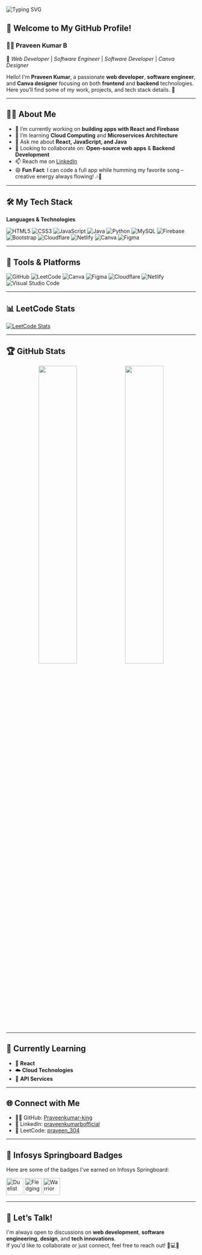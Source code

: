 <!-- Profile Header -->
<img src="https://readme-typing-svg.herokuapp.com?font=Fira+Code&size=24&pause=1000&color=F75C7E&center=false&vCenter=true&width=600&lines=👋+Hello!+I'm+Praveen+Kumar+B" alt="Typing SVG" />

## 👋 Welcome to My GitHub Profile!

### 🧑‍💼 Praveen Kumar B  
🎯 *Web Developer* | *Software Engineer* | *Software Developer* | *Canva Designer*

Hello! I'm **Praveen Kumar**, a passionate **web developer**, **software engineer**, and **Canva designer** focusing on both **frontend** and **backend** technologies.  
Here you’ll find some of my work, projects, and tech stack details. 🚀

---

## 🧑‍💻 About Me

- 🔭 I’m currently working on **building apps with React and Firebase**
- 🌱 I’m learning **Cloud Computing** and **Microservices Architecture**
- 💬 Ask me about **React, JavaScript, and Java**
- 🤝 Looking to collaborate on: **Open-source web apps** & **Backend Development**
- 📫 Reach me on [LinkedIn](https://www.linkedin.com/in/praveenkumarbofficial/)
- 😄 **Fun Fact**: I can code a full app while humming my favorite song – creative energy always flowing! 🎶🚀

---

## 🛠️ My Tech Stack

**Languages & Technologies**  

![HTML5](https://img.shields.io/badge/HTML5-E34F26?style=flat&logo=html5&logoColor=white)
![CSS3](https://img.shields.io/badge/CSS3-1572B6?style=flat&logo=css3&logoColor=white)
![JavaScript](https://img.shields.io/badge/JavaScript-F7DF1E?style=flat&logo=javascript&logoColor=black)
![Java](https://img.shields.io/badge/Java-007396?style=flat&logo=java&logoColor=white)
![Python](https://img.shields.io/badge/Python-3776AB?style=flat&logo=python&logoColor=white)
![MySQL](https://img.shields.io/badge/MySQL-4479A1?style=flat&logo=mysql&logoColor=white)
![Firebase](https://img.shields.io/badge/Firebase-FFCA28?style=flat&logo=firebase&logoColor=black)
![Bootstrap](https://img.shields.io/badge/Bootstrap-563D7C?style=flat&logo=bootstrap&logoColor=white)
![Cloudflare](https://img.shields.io/badge/Cloudflare-F38020?style=flat&logo=cloudflare&logoColor=white)
![Netlify](https://img.shields.io/badge/Netlify-00C7B7?style=flat&logo=netlify&logoColor=white)
![Canva](https://img.shields.io/badge/Canva-00C4CC?style=flat&logo=canva&logoColor=white)
![Figma](https://img.shields.io/badge/Figma-F24E1E?style=flat&logo=figma&logoColor=white)

---

## 🧰 Tools & Platforms

![GitHub](https://img.shields.io/badge/GitHub-181717?style=flat&logo=github)
![LeetCode](https://img.shields.io/badge/LeetCode-FFA116?style=flat&logo=leetcode&logoColor=black)
![Canva](https://img.shields.io/badge/Canva-00C4CC?style=flat&logo=canva)
![Figma](https://img.shields.io/badge/Figma-F24E1E?style=flat&logo=figma)
![Cloudflare](https://img.shields.io/badge/Cloudflare-F38020?style=flat&logo=cloudflare)
![Netlify](https://img.shields.io/badge/Netlify-00C7B7?style=flat&logo=netlify&logoColor=white)
![Visual Studio Code](https://img.shields.io/badge/VS%20Code-007ACC?style=flat&logo=visual-studio-code&logoColor=white)

---

## 📊 LeetCode Stats

[![LeetCode Stats](https://leetcard.jacoblin.cool/praveen_304?theme=dark)](https://leetcode.com/u/praveen_304/)

---

## 🏆 GitHub Stats

<p align="center">
  <img src="https://github-readme-stats.vercel.app/api?username=Praveenkumar-king&show_icons=true&theme=midnight-purple&count_private=true" width="45%"/>
  <img src="https://github-readme-stats.vercel.app/api/top-langs/?username=Praveenkumar-king&layout=compact&theme=midnight-purple" width="45%"/>
</p>

---

## 🧠 Currently Learning

- 📘 **React**
- ☁️ **Cloud Technologies**
- 🔌 **API Services**

---

## 🌐 Connect with Me

- 👨‍💻 GitHub: [Praveenkumar-king](https://github.com/Praveenkumar-king)
- 💼 LinkedIn: [praveenkumarbofficial](https://www.linkedin.com/in/praveenkumarbofficial/)
- 🔗 LeetCode: [praveen_304](https://leetcode.com/u/praveen_304/)

---

## 🏅 Infosys Springboard Badges

Here are some of the badges I've earned on Infosys Springboard:  

<img src="https://img.icons8.com/color/48/sword.png" title="Duelist" height="45"/>
<img src="https://img.icons8.com/color/48/helmet.png" title="Fledging" height="45"/>
<img src="https://img.icons8.com/color/48/shield.png" title="Warrior" height="45"/>

---

## 💬 Let’s Talk!

I'm always open to discussions on **web development**, **software engineering**, **design**, and **tech innovations**.  
If you'd like to collaborate or just connect, feel free to reach out! 🚀💻🎯
